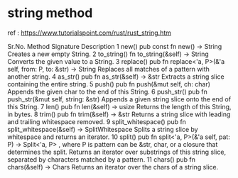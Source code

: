 # string method 
ref : https://www.tutorialspoint.com/rust/rust_string.htm


Sr.No.	            Method	Signature					    Description
1	new()	     pub const fn new() → String			Creates a new empty String.
2	to_string()	 fn to_string(&self) → String		    Converts the given value to a String.
3	replace()	 pub fn replace<'a, P>(&'a self, from: P, to: &str) → String	Replaces all matches of a pattern with another string.
4	as_str()	 pub fn as_str(&self) → &str		    Extracts a string slice containing the entire string.
5	push()	     pub fn push(&mut self, ch: char)		Appends the given char to the end of this String.
6	push_str()	 pub fn push_str(&mut self, string: &str)	Appends a given string slice onto the end of this String.
7	len()	     pub fn len(&self) → usize			    Returns the length of this String, in bytes.
8	trim()	     pub fn trim(&self) → &str			    Returns a string slice with leading and trailing whitespace removed.
9	split_whitespace()	pub fn split_whitespace(&self) → SplitWhitespace	Splits a string slice by whitespace and returns an iterator.
10	split()	    pub fn split<'a, P>(&'a self, pat: P) → Split<'a, P> , where P is pattern can be &str, char, or a closure that determines the split.	Returns an iterator over substrings of this string slice, separated by characters matched by a pattern.
11	chars()	    pub fn chars(&self) → Chars			Returns an iterator over the chars of a string slice.
